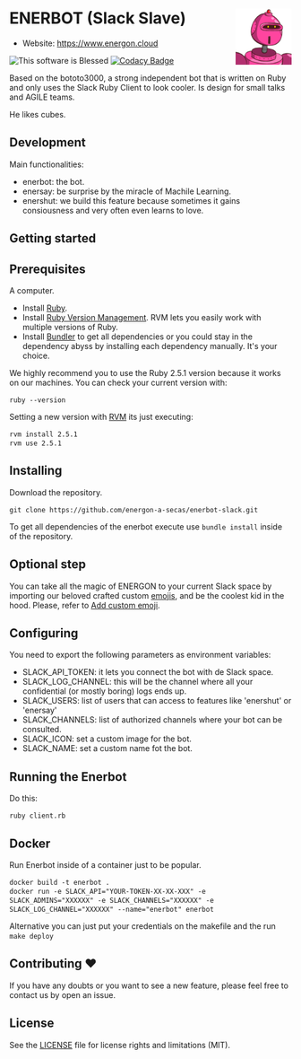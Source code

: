 ENERBOT (Slack Slave) <img align="right" width="100" height="100" src="emojis/enerbot.png">
========
- Website: https://www.energon.cloud

![This software is Blessed](https://img.shields.io/badge/blessed-100%25-770493.svg) [![Codacy Badge](https://api.codacy.com/project/badge/Grade/91233140cec64adfb067adc959db3826)](https://www.codacy.com/app/LucianoAdonis/enerbot-slack?utm_source=github.com&amp;utm_medium=referral&amp;utm_content=energonrocks/enerbot-slack&amp;utm_campaign=Badge_Grade)

Based on the bototo3000, a strong independent bot that is written on Ruby and only uses the Slack Ruby Client to look cooler. Is design for small talks and AGILE teams.

He likes cubes. 

Development
---

Main functionalities:

  - enerbot: the bot.
  - enersay: be surprise by the miracle of Machile Learning.
  - enershut: we build this feature because sometimes it gains consiousness and very often even learns to love.

Getting started
---

Prerequisites
---------

A computer.

  - Install [Ruby](https://www.ruby-lang.org/es/documentation/installation/).
  - Install [Ruby Version Management](https://rvm.io/rvm/install). RVM lets you easily work with multiple versions of Ruby. 
  - Install [Bundler](https://bundler.io) to get all dependencies or you could stay in the dependency abyss by installing each dependency manually. It's your choice.

We highly recommend you to use the Ruby 2.5.1 version because it works on our machines. You can check your current version with:

```
ruby --version
```

Setting a new version with [RVM](https://rvm.io/rvm/basics) its just executing:

```
rvm install 2.5.1
rvm use 2.5.1
```

Installing
---------

Download the repository.
```
git clone https://github.com/energon-a-secas/enerbot-slack.git
```

To get all dependencies of the enerbot execute use `bundle install` inside of the repository.


Optional step
---------

You can take all the magic of ENERGON to your current Slack space by importing our beloved crafted custom [emojis](emojis/), and be the coolest kid in the hood. Please, refer to [Add custom emoji](https://get.slack.help/hc/en-us/articles/206870177-Add-custom-emoji).

Configuring
---------

You need to export the following parameters as environment variables:
  - SLACK_API_TOKEN: it lets you connect the bot with de Slack space.
  - SLACK_LOG_CHANNEL: this will be the channel where all your confidential (or mostly boring) logs ends up.
  - SLACK_USERS: list of users that can access to features like 'enershut' or 'enersay'
  - SLACK_CHANNELS: list of authorized channels where your bot can be consulted.
  - SLACK_ICON: set a custom image for the bot.
  - SLACK_NAME: set a custom name fot the bot.

Running the Enerbot
---------

Do this:
```
ruby client.rb
```

Docker
---------

Run Enerbot inside of a container just to be popular.

```
docker build -t enerbot .
docker run -e SLACK_API="YOUR-TOKEN-XX-XX-XXX" -e SLACK_ADMINS="XXXXXX" -e SLACK_CHANNELS="XXXXXX" -e SLACK_LOG_CHANNEL="XXXXXX" --name="enerbot" enerbot
```

Alternative you can just put your credentials on the makefile and the run `make deploy`

Contributing :heart:
---------

If you have any doubts or you want to see a new feature, please feel free to contact us by open an issue.

License
---------

See the [LICENSE](LICENSE) file for license rights and limitations (MIT).
